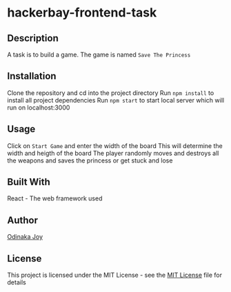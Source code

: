 # hackerbay-frontend-task

## Description
A task is to build a game. The game is named `Save The Princess`

## Installation
Clone the repository and cd into the project directory
Run `npm install` to install all project dependencies
Run `npm start` to start local server which will run on localhost:3000

## Usage
Click on `Start Game` and enter the width of the board
This will determine the width and heigth of the board
The player randomly moves and destroys all the weapons and saves the princess or get stuck and lose

## Built With
React - The web framework used

## Author
[Odinaka Joy](http://dinakajoy.com)

## License
This project is licensed under the MIT License - see the [MIT License](https://opensource.org/licenses/MIT) file for details
